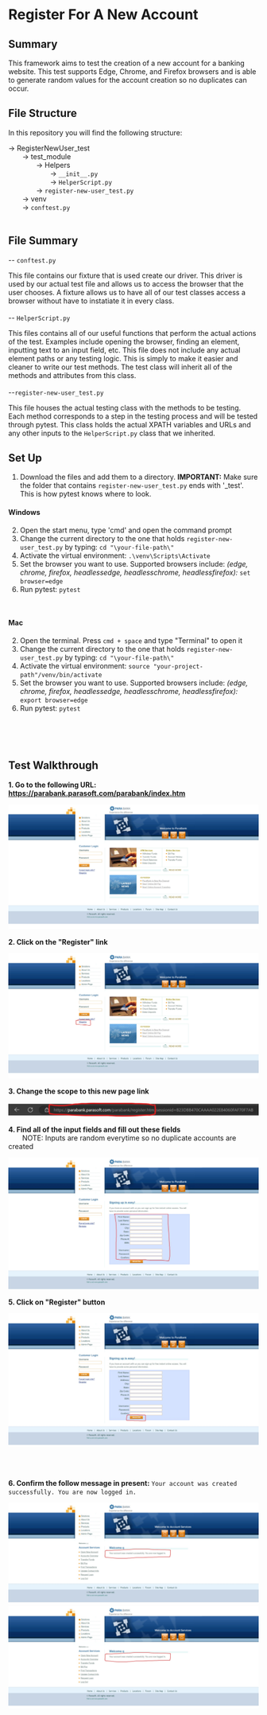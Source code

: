 # Register For A New Account

## Summary
This framework aims to test the creation of a new account for a banking website. This test supports Edge, Chrome, and Firefox browsers and is able to generate random values for the account creation so no duplicates can occur. 

## File Structure
In this repository you will find the following structure:

-> RegisterNewUser_test <br>
&emsp;&emsp;-> test_module <br>
&emsp;&emsp;&emsp;&emsp;-> Helpers <br>
&emsp;&emsp;&emsp;&emsp;&emsp;&emsp;-> `__init__.py` <br>
&emsp;&emsp;&emsp;&emsp;&emsp;&emsp;-> `HelperScript.py` <br>
&emsp;&emsp;&emsp;&emsp;-> `register-new-user_test.py` <br>
&emsp;&emsp;-> venv <br>
&emsp;&emsp;-> `conftest.py` 
<br>
<br>


## File Summary
-- `conftest.py`

This file contains our fixture that is used create our driver. This driver is used by our actual test file and allows us to access the browser that the user chooses. A fixture allows us to have all of our test classes access a browser without have to instatiate it in every class.
<br>
<br>
-- `HelperScript.py`

This files contains all of our useful functions that perform the actual actions of the test. Examples include opening the browser, finding an element, inputting text to an input field, etc. This file does not include any actual element paths or any testing logic. This is simply to make it easier and cleaner to write our test methods. The test class will inherit all of the methods and attributes from this class. 
<br>
<br>
--`register-new-user_test.py`

This file houses the actual testing class with the methods to be testing. Each method corresponds to a step in the testing process and will be tested through pytest. This class holds the actual XPATH variables and URLs and any other inputs to the `HelperScript.py` class that we inherited. 


## Set Up
1. Download the files and add them to a directory. **IMPORTANT:** Make sure the folder that contains `register-new-user_test.py` ends with '_test'. This is how pytest knows where to look. 

#### Windows
2. Open the start menu, type 'cmd' and open the command prompt
3. Change the current directory to the one that holds `register-new-user_test.py` by typing: `cd "\your-file-path\"`
4. Activate the virtual environment: `.\venv\Scripts\Activate`
5. Set the browser you want to use. Supported browsers include: *(edge, chrome, firefox, headlessedge, headlesschrome, headlessfirefox):* `set browser=edge`
6. Run pytest: `pytest`
<br>


#### Mac
2. Open the terminal. Press `cmd + space` and type "Terminal" to open it
3. Change the current directory to the one that holds `register-new-user_test.py` by typing: `cd "\your-file-path\"`
4. Activate the virtual environment: `source "your-project-path"/venv/bin/activate`
5. Set the browser you want to use. Supported browsers include: *(edge, chrome, firefox, headlessedge, headlesschrome, headlessfirefox):* `export browser=edge`
6. Run pytest: `pytest`
<br>
<br>
<br>

## Test Walkthrough

**1. Go to the following URL: https://parabank.parasoft.com/parabank/index.htm**

![Home-Page](/test/RegisterNewUser_test/images/home_screen.jpeg)

**2. Click on the "Register" link**

![Register-Link](/test/RegisterNewUser_test/images/register-link.jpeg)

**3. Change the scope to this new page link**

![New-URL](/test/RegisterNewUser_test/images/new_url.jpeg)

**4. Find all of the input fields and fill out these fields** <br>
&emsp;&emsp;NOTE: Inputs are random everytime so no duplicate accounts are created

![Input-Fields](/test/RegisterNewUser_test/images/input_fields.jpeg)

**5. Click on "Register" button**

![Register-Button](/test/RegisterNewUser_test/images/register-button.jpeg)

<br>
<br>

**6. Confirm the follow message in present:** `Your account was created successfully. You are now logged in.`

![Error-Message](/test/RegisterNewUser_test/images/error-message.jpeg)
![Error-Message](/test/RegisterNewUser_test/images/error-message.jpeg)





